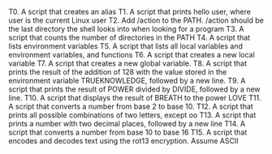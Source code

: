 T0. A script that creates an alias
T1. A script that prints hello user, where user is the current Linux user
T2. Add /action to the PATH. /action should be the last directory the shell looks into when looking for a program
T3. A script that counts the number of directories in the PATH
T4. A script that lists environment variables
T5. A script that lists all local variables and environment variables, and functions
T6. A script that creates a new local variable
T7. A script that creates a new global variable.
T8. A script that prints the result of the addition of 128 with the value stored in the environment variable TRUEKNOWLEDGE, followed by a new line.
T9. A script that prints the result of POWER divided by DIVIDE, followed by a new line.
T10. A script that displays the result of BREATH to the power LOVE
T11. A script that converts a number from base 2 to base 10.
T12. A script that prints all possible combinations of two letters, except oo
T13. A script that prints a number with two decimal places, followed by a new line
T14. A script that converts a number from base 10 to base 16
T15. A script that encodes and decodes text using the rot13 encryption. Assume ASCII
